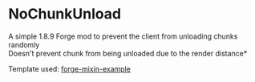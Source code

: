 # NoChunkUnload
A simple 1.8.9 Forge mod to prevent the client from unloading chunks randomly  
Doesn't prevent chunk from being unloaded due to the render distance*  
  
Template used: [forge-mixin-example](https://github.com/mouse0w0/forge-mixin-example)

